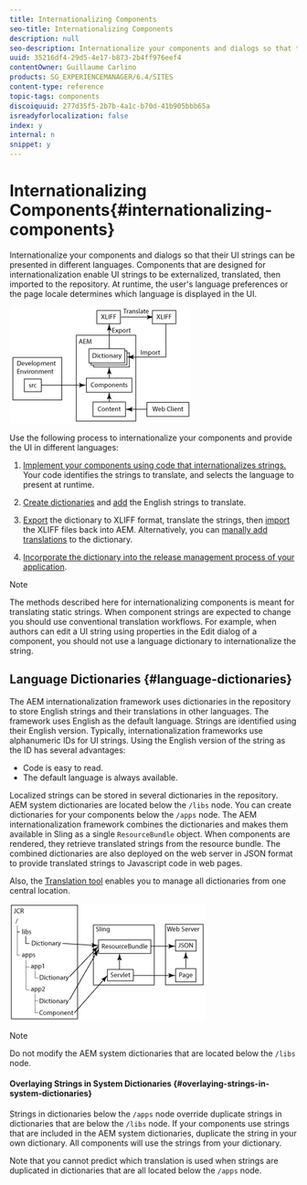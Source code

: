 ```yaml
---
title: Internationalizing Components
seo-title: Internationalizing Components
description: null
seo-description: Internationalize your components and dialogs so that their UI strings can be presented in different languages
uuid: 35216df4-29d5-4e17-b873-2b4ff976eef4
contentOwner: Guillaume Carlino
products: SG_EXPERIENCEMANAGER/6.4/SITES
content-type: reference
topic-tags: components
discoiquuid: 277d35f5-2b7b-4a1c-b70d-41b905bbb65a
isreadyforlocalization: false
index: y
internal: n
snippet: y
---
```


# Internationalizing Components{#internationalizing-components}

Internationalize your components and dialogs so that their UI strings can be presented in different languages. Components that are designed for internationalization enable UI strings to be externalized, translated, then imported to the repository. At runtime, the user's language preferences or the page locale determines which language is displayed in the UI.

<!-- 

Comment Type: remark
Last Modified By: (sbroders@adobe.com)
Last Modified Date: 2017-11-30T05:24:59.486-0500

<p>Top image applies to process using xgettext-maven-plugin which is not yet available to the public. </p>

 -->

<!-- 

Comment Type: draft

<img imageRotate="0" src="assets/chlimage_1-13.png" />

 -->

![](assets/chlimage_1-14.png)

Use the following process to internationalize your components and provide the UI in different languages:

1. [Implement your components using code that internationalizes strings.](../../developing/using/i18n-dev.md) Your code identifies the strings to translate, and selects the language to present at runtime.
1. [Create dictionaries](../../developing/using/i18n-translator.md#main-pars-title-0) and [add](../../developing/using/i18n-translator.md#main-pars-title-5) the English strings to translate.

1. [Export](../../developing/using/i18n-translator.md#main-pars-title-8) the dictionary to XLIFF format, translate the strings, then [import](../../developing/using/i18n-translator.md#main-pars-title-9) the XLIFF files back into AEM. Alternatively, you can [manally add translations](../../developing/using/i18n-translator.md#main-pars-title) to the dictionary.

1. [Incorporate the dictionary into the release management process of your application](../../developing/using/i18n-translator.md#main-pars-title-11).

>[!NOTE]
>
>The methods described here for internationalizing components is meant for translating static strings. When component strings are expected to change you should use conventional translation workflows. For example, when authors can edit a UI string using properties in the Edit dialog of a component, you should not use a language dictionary to internationalize the string.

## Language Dictionaries {#language-dictionaries}

The AEM internationalization framework uses dictionaries in the repository to store English strings and their translations in other languages. The framework uses English as the default language. Strings are identified using their English version. Typically, internationalization frameworks use alphanumeric IDs for UI strings. Using the English version of the string as the ID has several advantages:

* Code is easy to read.
* The default language is always available.

Localized strings can be stored in several dictionaries in the repository. AEM system dictionaries are located below the `/libs` node. You can create dictionaries for your components below the `/apps` node. The AEM internationalization framework combines the dictionaries and makes them available in Sling as a single `ResourceBundle` object. When components are rendered, they retrieve translated strings from the resource bundle. The combined dictionaries are also deployed on the web server in JSON format to provide translated strings to Javascript code in web pages.

Also, the [Translation tool](../../developing/using/i18n-translator.md) enables you to manage all dictionaries from one central location.

![](assets/chlimage_1-15.png)

>[!NOTE]
>
>Do not modify the AEM system dictionaries that are located below the `/libs` node.

#### Overlaying Strings in System Dictionaries {#overlaying-strings-in-system-dictionaries}

Strings in dictionaries below the `/apps` node override duplicate strings in dictionaries that are below the `/libs` node. If your components use strings that are included in the AEM system dictionaries, duplicate the string in your own dictionary. All components will use the strings from your dictionary.

Note that you cannot predict which translation is used when strings are duplicated in dictionaries that are all located below the `/apps` node.
